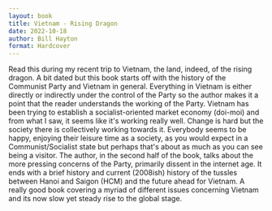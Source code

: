 ```yaml
---
layout: book
title: Vietnam - Rising Dragon
date: 2022-10-18
author: Bill Hayton
format: Hardcover
---
```


Read this during my recent trip to Vietnam, the land, indeed, of the rising dragon. A bit dated but this book starts off with the history of the Communist Party and Vietnam in general. Everything in Vietnam is either directly or indirectly under the control of the Party so the author makes it a point that the reader understands the working of the Party. Vietnam has been trying to establish a socialist-oriented market economy (doi-moi) and from what I saw, it seems like it's working really well. Change is hard but the society there is collectively working towards it. Everybody seems to be happy, enjoying their leisure time as a society, as you would expect in a Communist/Socialist state but perhaps that's about as much as you can see being a visitor. The author, in the second half of the book, talks about the more pressing concerns of the Party, primarily dissent in the internet age. It ends with a brief history and current (2008ish) history of the tussles between Hanoi and Saigon (HCM) and the future ahead for Vietnam. A really good book covering a myriad of different issues concerning Vietnam and its now slow yet steady rise to the global stage.

